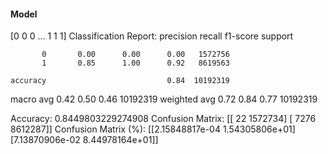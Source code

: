 #### Model
[0 0 0 ... 1 1 1]
Classification Report:
              precision    recall  f1-score   support

           0       0.00      0.00      0.00   1572756
           1       0.85      1.00      0.92   8619563

    accuracy                           0.84  10192319
   macro avg       0.42      0.50      0.46  10192319
weighted avg       0.72      0.84      0.77  10192319

Accuracy: 0.8449803229274908
Confusion Matrix:
[[     22 1572734]
 [   7276 8612287]]
Confusion Matrix (%):
[[2.15848817e-04 1.54305806e+01]
 [7.13870906e-02 8.44978164e+01]]
